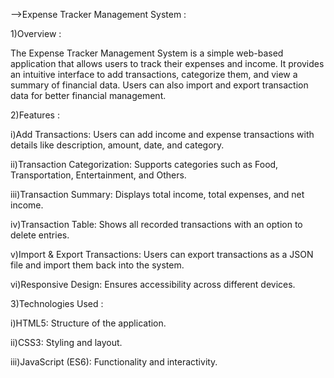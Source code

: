 -->Expense Tracker Management System :

1)Overview :

The Expense Tracker Management System is a simple web-based application that allows users to track their expenses and income. It provides an intuitive interface to add transactions, categorize them, and view a summary of financial data. Users can also import and export transaction data for better financial management.

2)Features :

i)Add Transactions: Users can add income and expense transactions with details like description, amount, date, and category.

ii)Transaction Categorization: Supports categories such as Food, Transportation, Entertainment, and Others.

iii)Transaction Summary: Displays total income, total expenses, and net income.

iv)Transaction Table: Shows all recorded transactions with an option to delete entries.

v)Import & Export Transactions: Users can export transactions as a JSON file and import them back into the system.

vi)Responsive Design: Ensures accessibility across different devices.


3)Technologies Used :

i)HTML5: Structure of the application.

ii)CSS3: Styling and layout.

iii)JavaScript (ES6): Functionality and interactivity.
